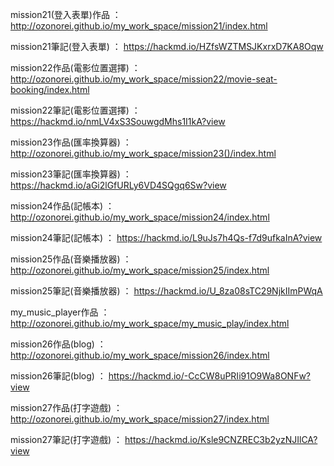 mission21(登入表單)作品 ： http://ozonorei.github.io/my_work_space/mission21/index.html

mission21筆記(登入表單) ： https://hackmd.io/HZfsWZTMSJKxrxD7KA8Oqw

mission22作品(電影位置選擇) ： http://ozonorei.github.io/my_work_space/mission22/movie-seat-booking/index.html

mission22筆記(電影位置選擇) ： https://hackmd.io/nmLV4xS3SouwgdMhs1I1kA?view 

mission23作品(匯率換算器) ： http://ozonorei.github.io/my_work_space/mission23()/index.html

mission23筆記(匯率換算器) ： https://hackmd.io/aGi2lGfURLy6VD4SQgq6Sw?view

mission24作品(記帳本) ： http://ozonorei.github.io/my_work_space/mission24/index.html

mission24筆記(記帳本) ： https://hackmd.io/L9uJs7h4Qs-f7d9ufkaInA?view

mission25作品(音樂播放器) ： http://ozonorei.github.io/my_work_space/mission25/index.html

mission25筆記(音樂播放器) ： https://hackmd.io/U_8za08sTC29NjkIImPWqA

my_music_player作品 ： http://ozonorei.github.io/my_work_space/my_music_play/index.html

mission26作品(blog) ： http://ozonorei.github.io/my_work_space/mission26/index.html

mission26筆記(blog) ： https://hackmd.io/-CcCW8uPRIi91O9Wa8ONFw?view

mission27作品(打字遊戲) ： http://ozonorei.github.io/my_work_space/mission27/index.html

mission27筆記(打字遊戲) ： https://hackmd.io/Ksle9CNZREC3b2yzNJIlCA?view
